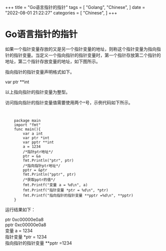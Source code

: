 +++
title = "Go语言指针的指针"
tags = [
"Golang",
"Chinese",
]
date = "2022-08-01 21:22:27"
categories = [
"Chinese",
]
+++



# Go语言指针的指针

如果一个指针变量存放的又是另一个指针变量的地址，则称这个指针变量为指向指针的指针变量。当定义一个指向指针的指针变量时，第一个指针存放第二个指针的地址，第二个指针存放变量的地址，如下图所示。  


  
指向指针的指针变量声明格式如下。  

var ptr **int

以上指向指针的指针变量为整型。  
  
访问指向指针的指针变量值需要使用两个` * `号，示例代码如下所示。  

```golang
    
    
    package main
    import "fmt"
    func main(){
        var a int
        var ptr *int
        var pptr **int
        a = 1234
        /*指针ptr地址*/
        ptr = &a
        fmt.Println("ptr", ptr)
        /*指向指针ptr地址*/
        pptr = &ptr
        fmt.Println("pptr", ptr)
        /*获取pptr的值*/
        fmt.Printf("变量 a = %d\n", a)
        fmt.Printf("指针变量 *ptr = %d\n", *ptr)
        fmt.Printf("指向指针的指针变量 **pptr =%d\n", **pptr)
    }
```

运行结果如下：  

ptr 0xc00000e0a8  
pptr 0xc00000e0a8  
变量 a = 1234  
指针变量 *ptr = 1234  
指向指针的指针变量 **pptr =1234


